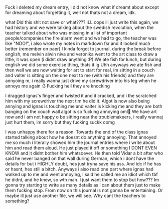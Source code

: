 Fuck i deleted my dream entry, i did not know what if dreamt about except for dreaming about forgetting it, well not thats not a dream, idk.

what
Did this shit not save or what????
iLL oops ill just write this again, we had history and we were talking about the swedish revolution, when the teacher talked about who was missing in a list of important people/companies the fire alarm went and we had to go, the teacher was like "NOO!", i also wrote my notes in markdown fsr and it looked much better (remember on paer)
I kinda forgot to journal, during the break before english, me melvin alwin niva and veronika went to the art class to draw a little, it was open (i didnt draw anything :P)
We ate fish for lunch, but during english we did some exercise thing, thats it ig
Uhh anyways we ate fish and then well we are now waiting for art to start for real, im sitting in a couch and valter is sitting on the one next to me (with his friends) and they are annyoing m, i really wanna just drive my screwdriver into his leg when he annoys me again :3
Fucking hell they are knocking

I dragged ignas's finger and twisted it and it cracked, and i the scratched him with my screwdriver the next tim he did it.
Algot is now also being annying and ignas is touching me and valter is kicking me and they are both banging on the couch wall
algot is so fucking annoying oml
We have art now and i am not happy o be sitting near the troublemakeers, i really wannaj just hurt them, im sorry but they fucking suckk oomg

I was unhappy there for a reason. Towards the end of the class ignas started talking about how he doesnt do anything annoying. That annoyed me so much i literally showed him the journal entries where i write about him and read them aloud. He just played it off or something I DONT EVEN KNOW and it didnt bother him whatsoever. He then told Vidar a bit after who said he never banged on that wall during German, which i dont have the details for but i HIGHLY doubt, hes just tryna save his ass. And idc if he has or hasnt, hes still a bitch.
Anyways i also read one part where ignas had walked up to me and went annoying, i said he called me an idiot which tbf he didnt, and he knew, so wth man. I just want them to stop but how???
Im gonna try starting to write as many details as i can about them just to make them fucking stop. From now on this journal is not gonna be entertaining. Or maybe ill just use another file, we will see. Why cant the teachers to something?